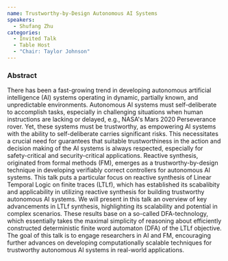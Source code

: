 ```yaml
---
name: Trustworthy-by-Design Autonomous AI Systems
speakers:
  - Shufang Zhu
categories:
  - Invited Talk
  - Table Host
  - "Chair: Taylor Johnson"
---
```


### Abstract

There has been a fast-growing trend in developing autonomous artificial intelligence (AI) systems operating in dynamic, partially known, and unpredictable environments. Autonomous AI systems must self-deliberate to accomplish tasks, especially in challenging situations when human instructions are lacking or delayed, e.g., NASA's Mars 2020 Perseverance rover. Yet, these systems must be trustworthy, as empowering AI systems with the ability to self-deliberate carries significant risks. This necessitates a crucial need for guarantees that suitable trustworthiness in the action and decision making of the AI systems is always respected, especially for safety-critical and security-critical applications. Reactive synthesis, originated from formal methods (FM), emerges as a trustworthy-by-design technique in developing verifiably correct controllers for autonomous AI systems. This talk puts a particular focus on reactive synthesis of Linear Temporal Logic on finite traces (LTLf), which has established its scabalibity and applicability in utilizing reactive synthesis for building trustworthy autonomous AI systems. We will present in this talk an overview of key advancements in LTLf synthesis, highlighting its scalability and potential in complex scenarios. These results base on a so-called DFA-technology, which essentially takes the maximal simplicity of reasoning about efficiently constructed deterministic finite word automaton (DFA) of the LTLf objective. The goal of this talk is to engage researchers in AI and FM, encouraging further advances on developing computationally scalable techniques for trustworthy autonomous AI systems in real-world applications.

